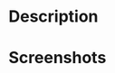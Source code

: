 <!--- Provide a general summary of your changes in the Title above -->

# Description

<!--- Describe your changes in detail -->


# Screenshots

<!--- Provide screenshots -->